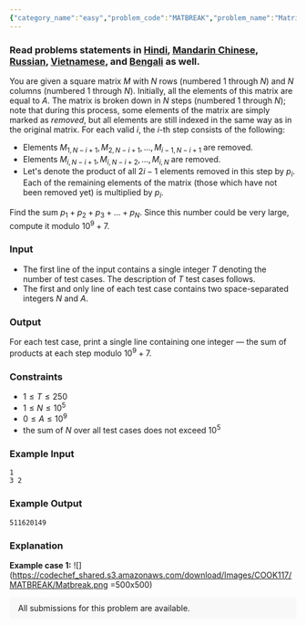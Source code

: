 ```yaml
---
{"category_name":"easy","problem_code":"MATBREAK","problem_name":"Matrix Decomposition","problemComponents":{"constraints":"","constraintsState":false,"subtasks":"","subtasksState":false,"inputFormat":"","inputFormatState":false,"outputFormat":"","outputFormatState":false,"sampleTestCases":{"0":{"id":1,"input":"1\r\n3 2","output":511620149,"explanation":"**Example case 1:** ![](https://codechef_shared.s3.amazonaws.com/download/Images/COOK117/MATBREAK/Matbreak.png =500x500)","isDeleted":false}}},"video_editorial_url":"","languages_supported":{"0":"CPP14","1":"C","2":"JAVA","3":"PYTH 3.6","4":"CPP17","5":"PYTH","6":"PYP3","7":"CS2","8":"ADA","9":"PYPY","10":"TEXT","11":"PAS fpc","12":"NODEJS","13":"RUBY","14":"PHP","15":"GO","16":"HASK","17":"TCL","18":"PERL","19":"SCALA","20":"LUA","21":"kotlin","22":"BASH","23":"JS","24":"LISP sbcl","25":"rust","26":"PAS gpc","27":"BF","28":"CLOJ","29":"R","30":"D","31":"CAML","32":"FORT","33":"ASM","34":"swift","35":"FS","36":"WSPC","37":"LISP clisp","38":"SQL","39":"SCM guile","40":"PERL6","41":"ERL","42":"CLPS","43":"ICK","44":"NICE","45":"PRLG","46":"ICON","47":"COB","48":"SCM chicken","49":"PIKE","50":"SCM qobi","51":"ST","52":"NEM"},"max_timelimit":1,"source_sizelimit":50000,"problem_author":"rumblefool","problem_tester":null,"date_added":"6-04-2020","tags":{"0":"cook117","1":"exponentiation","2":"implementation","3":"rajarshi_basu","4":"rumblefool","5":"simple"},"problem_difficulty_level":"Simple","best_tag":"","editorial_url":"https://discuss.codechef.com/problems/MATBREAK","time":{"view_start_date":1587407402,"submit_start_date":1587407402,"visible_start_date":1587407402,"end_date":1735669800},"is_direct_submittable":false,"problemDiscussURL":"https://discuss.codechef.com/search?q=MATBREAK","is_proctored":false,"visitedContests":{},"layout":"problem"}
---
```

### Read problems statements in [Hindi](https://www.codechef.com/download/translated/COOK117/hindi/MATBREAK.pdf), [Mandarin Chinese](https://www.codechef.com/download/translated/COOK117/mandarin/MATBREAK.pdf), [Russian](https://www.codechef.com/download/translated/COOK117/russian/MATBREAK.pdf), [Vietnamese](https://www.codechef.com/download/translated/COOK117/vietnamese/MATBREAK.pdf), and [Bengali](https://www.codechef.com/download/translated/COOK117/bengali/MATBREAK.pdf) as well.

You are given a square matrix $M$ with $N$ rows (numbered $1$ through $N$) and $N$ columns (numbered $1$ through $N$). Initially, all the elements of this matrix are equal to $A$. The matrix is broken down in $N$ steps (numbered $1$ through $N$); note that during this process, some elements of the matrix are simply marked as *removed*, but all elements are still indexed in the same way as in the original matrix. For each valid $i$, the $i$-th step consists of the following:
- Elements $M_{1, N-i+1}, M_{2, N-i+1}, \ldots, M_{i-1, N-i+1}$ are removed.
- Elements $M_{i, N-i+1}, M_{i, N-i+2}, \ldots, M_{i, N}$ are removed.
- Let's denote the product of all $2i-1$ elements removed in this step by $p_i$. Each of the remaining elements of the matrix (those which have not been removed yet) is multiplied by $p_i$.

Find the sum $p_1 + p_2 + p_3 + \ldots + p_N$. Since this number could be very large, compute it modulo $10^9+7$.

### Input
- The first line of the input contains a single integer $T$ denoting the number of test cases. The description of $T$ test cases follows.
- The first and only line of each test case contains two space-separated integers $N$ and $A$.

### Output
For each test case, print a single line containing one integer ― the sum of products at each step modulo $10^9+7$.

### Constraints
- $1 \le T \le 250$
- $1 \le N \le 10^5$
- $0 \le A \le 10^9$
- the sum of $N$ over all test cases does not exceed $10^5$

### Example Input
```
1
3 2
```

### Example Output
```
511620149
```

### Explanation
**Example case 1:** ![](https://codechef_shared.s3.amazonaws.com/download/Images/COOK117/MATBREAK/Matbreak.png =500x500)

<aside style='background: #f8f8f8;padding: 10px 15px;'><div>All submissions for this problem are available.</div></aside>